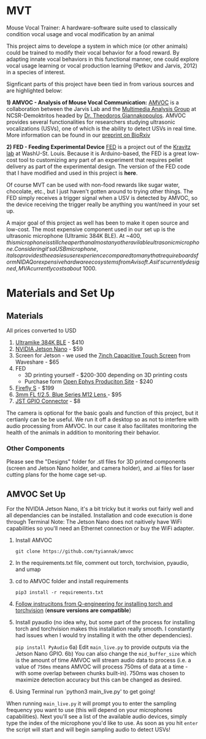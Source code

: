 # MVT
Mouse Vocal  Trainer: A hardware-software suite used to classically condition vocal usage and vocal modification by an animal

This project aims to develope a system in which mice (or other animals) could be trained to modify their vocal behavior for a food reward. By adapting innate vocal behaviors in this functional manner, one could explore vocal usage learning or vocal production learning (Petkov and Jarvis, 2012) in a species of interest.

Signficant parts of this project have been tied in from various sources and are highlighted below:

**1) AMVOC - Analysis of Mouse Vocal Communication:**
[AMVOC]((https://github.com/tyiannak/amvoc)) is a collaboration between the Jarvis Lab and the [Multimedia Analysis Group](https://labs-repos.iit.demokritos.gr/MagCIL/about.html) at NCSR-Demoktritos headed by [Dr. Theodoros Giannakopoulos](https://tyiannak.github.io/). AMVOC provides several functionalities for researchers studying ultrasonic vocalizations (USVs), one of which is the ability to detect USVs in real time. More information can be found in our [preprint on BioRxiv](https://www.biorxiv.org/content/10.1101/2021.08.13.456283v1)

**2) FED - Feeding Experimental Device**
[FED](https://github.com/KravitzLabDevices/FED3) is a project out of the [Kravitz lab](https://kravitzlab.com/) at WashU-St. Louis. Because it is Arduino-based, the FED is a great low-cost tool to customizing any part of an experiment that requires pellet delivery as part of the experimental design. The version of the FED code that I have modified and used in this project is **here**.

Of course MVT can be used with non-food rewards like sugar  water, chocolate, etc., but I just haven't gotten around to trying other things. The FED simply receives a trigger signal when a USV is detected by AMVOC, so the device receiving the trigger really be anything you want/need in your set up.

A major goal of this project as well has been to make it open source and low-cost. The most expensive component used in our set up is the ultrasonic microphone (Ultramic 384K BLE). At ~$400, this microphone is still cheaper than almost any other avilable ultrasonic microphone. Considering it's a USB microphone, it also provides the easies user experience compared to many that require boards form NIDAQ or expensive hardware ecosystems from Avisoft. As it's currently  designed, MVA currently costs about ~$1000.

# Materials and Set Up

## Materials
All prices converted to USD
1) [Ultramike 384K BLE](https://www.dodotronic.com/product/ultramic-384k-ble/?v=2a47ad90f2ae) - $410
2) [NVIDIA Jetson Nano](https://www.amazon.com/dp/B08J157LHH) - $59
3) Screen for Jetson - we used the [7inch Capacitive Touch Screen](https://www.amazon.com/7inch-HDMI-LCD-Capacitive-Screen/dp/B07P8P3X6M/ref=pd_di_sccai_2/130-9375513-5800917?pd_rd_i=B07P8P3X6M&pd_rd_r=5dda8150-b824-4b5c-9f74-b6f0819ddfc6&pd_rd_w=3ov4w&pd_rd_wg=AmbDO&pf_rd_p=c9443270-b914-4430-a90b-72e3e7e784e0&pf_rd_r=CYZQF73J3FGMV857Y7KJ&psc=1) from Waveshare - $65
4) FED
   - 3D printing yourself - $200-300 depending on 3D printing costs
   - Purchase form [Open Ephys Produciton Site](https://open-ephys.org/fed3/fed3) - $240
5) [Firefly S](https://www.flir.com/products/firefly-s/?model=FFY-U3-16S2C-S) - $199
6) [3mm FL f/2.5, Blue Series M12 Lens ](https://www.edmundoptics.com/p/3mm-fl-f25-blue-series-m12-mu-videotrade-imaging-lens/31866/) - $95
7) [JST GPIO Connector](https://www.flir.com/products/jst-gpio-connector-for-firefly-s-dl-and-bfs-bd/) - $8

The camera is optional for the basic goals and function of this project, but it certianly can be be useful. We run it off a desktop so as not to interfere with audio processing from AMVOC. In our case it also facilitates monitoring the health of the animals in addition to monitoring their behavior.

### Other Components
Please see the "Designs" folder for .stl files for 3D printed components (screen and Jetson Nano holder, and camera holder), and .ai files for laser cutting plans for the home cage set-up.

## AMVOC Set Up
For the NVIDIA Jetson Nano, it's a bit tricky but it works out fairly well and all dependancies can be installed.
Installation and code execution is done through Terminal
Note: The Jetson  Nano does not naitively have WiFi capabilities so you'll need an Ethernet connection or buy the WiFi adapter.
1) Install AMVOC

   `git clone https://github.com/tyiannak/amvoc`

2) In the requirements.txt file, comment out torch, torchvision, pyaudio, and umap
3) cd to AMVOC folder and install requirements

   `pip3 install -r requirements.txt`

4) [Follow instrucitons from Q-engineering for installing torch and torchvision](https://qengineering.eu/install-pytorch-on-jetson-nano.html) (**ensure versions are compatible**)
5) Install pyaudio (no idea why, but some part of the process for installing torch and torchvision makes this installation really smooth. I constantly had issues when I would try  installing it with the other dependencies).

   `pip install PyAudio`
6a) Edit `main_live.py` to provide outputs via the Jetson Nano GPIO.
6b) You can also change the `mid_buffer_size` which is the amount of time AMVOC will stream audio data to process (i.e. a value of `750ms` means AMVOC will process 750ms of data at a time - with some overlap between chunks built-in). 750ms was chosen to maximize detection accuracy but this can be changed as desired.
8) Using Terminal run `python3 main_live.py' to get going!

When running `main_live.py` it will prompt you to enter the sampling frequency you want to use (this will depend on your microphones capabilities). Next you'll see a list of the available audio devices, simply type the index of the microphone you'd like to use. As soon as you hit `enter` the script will start and will begin sampling audio to detect USVs!
